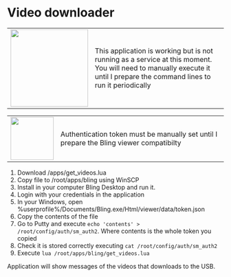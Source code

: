 # Video downloader

<table>
<tr><td><img width="180" src="https://upload.wikimedia.org/wikipedia/commons/thumb/2/25/Info_icon-72a7cf.svg/1200px-Info_icon-72a7cf.svg.png"></td><td>This application is working but is not running as a service at this moment. You will need to manually execute it until I prepare the command lines to run it periodically</td></tr>
</table>

<table>
<tr><td><img width="100" src="https://upload.wikimedia.org/wikipedia/commons/thumb/2/25/Info_icon-72a7cf.svg/1200px-Info_icon-72a7cf.svg.png"></td><td>Authentication token must be manually set until I prepare the Bling viewer compatibilty</td></tr>
</table>

1. Download /apps/get_videos.lua
1. Copy file to /root/apps/bling using WinSCP
1. Install in your computer Bling Desktop and run it.
1. Login with your credentials in the application
1. In your Windows, open %userprofile%/Documents/Bling.exe/Html/viewer/data/token.json
1. Copy the contents of the file
1. Go to Putty and execute `echo 'contents' > /root/config/auth/sm_auth2`. Where contents is the whole token you copied
1. Check it is stored correctly executing `cat /root/config/auth/sm_auth2`
1. Execute `lua /root/apps/bling/get_videos.lua`

Application will show messages of the videos that downloads to the USB.
